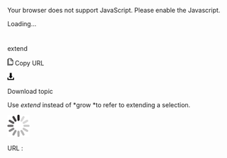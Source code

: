 Your browser does not support JavaScript. Please enable the Javascript.

Loading...

# 

extend

![Copy URL](extend_files/Copy.png)
Copy URL

![Download](extend_files/Download.png)

Download topic

Use *extend* instead of *grow *to refer to extending a selection.

![In progress](extend_files/activity-large.gif)

URL :
